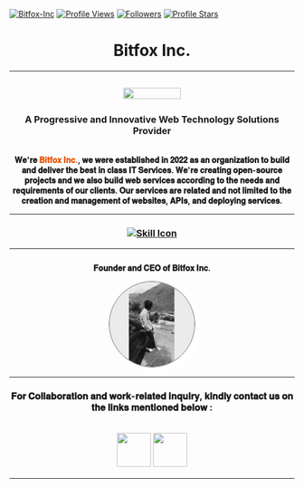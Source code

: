 <div style="margin:auto; display:block;">

[![Bitfox-Inc](https://img.shields.io/badge/Bitfox_Coding_Inc-grey?labelColor=6600ff&logo=Firefox-Browser&style=bold.svg)](https://img.shields.io/badge/Bitfox_Coding_Inc-grey?labelColor=6600ff&logo=Firefox-Browser&style=bold.svg)
[![Profile Views](https://komarev.com/ghpvc/?username=Bitfox-Inc&color=green&label=Profile%20Views&style=bold)](https://komarev.com/ghpvc/?username=Bitfox-Inc&color=green&label=Profile%20Views&style=bold)
[![Followers](https://img.shields.io/github/followers/Bitfox-Inc?labelColor=blue?color=grey&label=Followers&style=bold)](https://img.shields.io/github/followers/Bitfox-Inc?labelColor=blue?color=grey&label=Followers&style=bold)
[![Profile Stars](https://img.shields.io/github/stars/Bitfox-Inc?label=Profile%20Stars&style=bold&color=cyan)](https://img.shields.io/github/stars/Bitfox-Inc?label=Profile%20Stars&style=bold&color=cyan)

<h1 align="center"><b>Bitfox Inc.</h1>

---

<div style="style="display:inline-block; padding:0px 0px 15px 0px;" align="center">
    <a href="https://github.com/Bitfox-Inc" target="_blank"><center><img style="height:45%; width:45%; cursor: pointer; margin-top:15px;" src="https://github.com/Bitfox-Inc/.github/blob/master/Logo/bitfox-logo-removebg-preview.png"></a>
</div>

<h3 align="center">A Progressive and Innovative Web Technology Solutions Provider</h3>
<div align="center" style=" justify; text-justify: inter-word;">
<br>𝐖𝐞'𝐫𝐞 <font color="#e95201">𝐁𝐢𝐭𝐟𝐨𝐱 𝐈𝐧𝐜.</font>, 𝐰𝐞 𝐰𝐞𝐫𝐞 𝐞𝐬𝐭𝐚𝐛𝐥𝐢𝐬𝐡𝐞𝐝 𝐢𝐧 𝟐𝟎𝟐𝟐 𝐚𝐬 𝐚𝐧 𝐨𝐫𝐠𝐚𝐧𝐢𝐳𝐚𝐭𝐢𝐨𝐧 𝐭𝐨 𝐛𝐮𝐢𝐥𝐝 𝐚𝐧𝐝 𝐝𝐞𝐥𝐢𝐯𝐞𝐫 𝐭𝐡𝐞 𝐛𝐞𝐬𝐭 𝐢𝐧 𝐜𝐥𝐚𝐬𝐬 𝐈𝐓 𝐒𝐞𝐫𝐯𝐢𝐜𝐞𝐬. 𝐖𝐞'𝐫𝐞 𝐜𝐫𝐞𝐚𝐭𝐢𝐧𝐠 𝐨𝐩𝐞𝐧-𝐬𝐨𝐮𝐫𝐜𝐞 𝐩𝐫𝐨𝐣𝐞𝐜𝐭𝐬 𝐚𝐧𝐝 𝐰𝐞 𝐚𝐥𝐬𝐨 𝐛𝐮𝐢𝐥𝐝 𝐰𝐞𝐛 𝐬𝐞𝐫𝐯𝐢𝐜𝐞𝐬 𝐚𝐜𝐜𝐨𝐫𝐝𝐢𝐧𝐠 𝐭𝐨 𝐭𝐡𝐞 𝐧𝐞𝐞𝐝𝐬 𝐚𝐧𝐝 𝐫𝐞𝐪𝐮𝐢𝐫𝐞𝐦𝐞𝐧𝐭𝐬 𝐨𝐟 𝐨𝐮𝐫 𝐜𝐥𝐢𝐞𝐧𝐭𝐬. 𝐎𝐮𝐫 𝐬𝐞𝐫𝐯𝐢𝐜𝐞𝐬 𝐚𝐫𝐞 𝐫𝐞𝐥𝐚𝐭𝐞𝐝 𝐚𝐧𝐝 𝐧𝐨𝐭 𝐥𝐢𝐦𝐢𝐭𝐞𝐝 𝐭𝐨 𝐭𝐡𝐞 𝐜𝐫𝐞𝐚𝐭𝐢𝐨𝐧 𝐚𝐧𝐝 𝐦𝐚𝐧𝐚𝐠𝐞𝐦𝐞𝐧𝐭 𝐨𝐟 𝐰𝐞𝐛𝐬𝐢𝐭𝐞𝐬, 𝐀𝐏𝐈𝐬, 𝐚𝐧𝐝 𝐝𝐞𝐩𝐥𝐨𝐲𝐢𝐧𝐠 𝐬𝐞𝐫𝐯𝐢𝐜𝐞𝐬.</p>
</div>

---

<h3 align="center">

[![Skill Icon](https://skillicons.dev/icons?i=typescript,js,nodejs,express,html,css,git,mongodb,jenkins,figma,mysql,jquery,github,aws,prisma)](https://skillicons.dev/icons?i=typescript,js,nodejs,express,html,css,git,mongodb,jenkins,figma,mysql,jquery,github,aws,prisma)

</h3>

---

<div align="center" style="align-items:center; margin:auto;">
<p style="margin-top:5%;">𝐅𝐨𝐮𝐧𝐝𝐞𝐫 𝐚𝐧𝐝 𝐂𝐄𝐎 𝐨𝐟 𝐁𝐢𝐭𝐟𝐨𝐱 𝐈𝐧𝐜.</p>
<a href="https://github.com/shreesharma07" target="_blank"><img src="https://github.com/shreesharma07/shreesharma07/blob/pre-prod/Images/shreesharma07-logo-circle.png" style="border-radius: 50%; height:150px; weight:150px; text-align: center; border: solid 1px #555; box-shadow: 10px 10px 5px #fff;" alt="Shree Kumar Sharma"></a>
</div>

---

<div style="align-items:center; padding:0px 0px 15px 0px; align-items:center; margin:auto;">
<h3 align="center">𝐅𝐨𝐫 𝐂𝐨𝐥𝐥𝐚𝐛𝐨𝐫𝐚𝐭𝐢𝐨𝐧 𝐚𝐧𝐝 𝐰𝐨𝐫𝐤-𝐫𝐞𝐥𝐚𝐭𝐞𝐝 𝐢𝐧𝐪𝐮𝐢𝐫𝐲, 𝐤𝐢𝐧𝐝𝐥𝐲 𝐜𝐨𝐧𝐭𝐚𝐜𝐭 𝐮𝐬 𝐨𝐧 𝐭𝐡𝐞 𝐥𝐢𝐧𝐤𝐬 𝐦𝐞𝐧𝐭𝐢𝐨𝐧𝐞𝐝 𝐛𝐞𝐥𝐨𝐰 :
<br><br>
<a href="https://bit.ly/3eOXjRZ" target="_blank"><img style="height:60px; width:60px; cursor: pointer; margin-top:15px;" src="https://bit.ly/3C3ggJL"></a>
<a href="https://bit.ly/3gvGBI0" target="_blank"><img style="height:60px; width:60px; cursor: pointer; margin-top:15px;" src="https://pngimg.com/uploads/instagram/instagram_PNG10.png"></a>
</h3>

---

